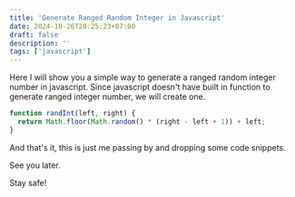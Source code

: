 ```yaml
---
title: 'Generate Ranged Random Integer in Javascript'
date: 2024-10-26T20:25:23+07:00
draft: false
description: ''
tags: ['javascript']
---
```


Here I will show you a simple way to generate a ranged random
integer number in javascript. Since javascript doesn't have built in
function to generate ranged integer number, we will create one.
```js
function randInt(left, right) {
  return Math.floor(Math.random() * (right - left + 1)) + left;
}
```

And that's it, this is just me passing by and dropping some code snippets.

See you later.

Stay safe!

